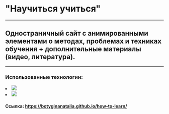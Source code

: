 # "Научиться учиться"
___
## Одностраничный сайт с анимированными элементами о методах, проблемах и техниках обучения + дополнительные материалы (видео, литература).
___
### Использованные технологии:
  
  <p align="left">
  <li><img src="https://img.shields.io/badge/html5-%23E34F26.svg?style=for-the-badge&logo=html5&logoColor=white" /></li>
  <li><img src="https://img.shields.io/badge/css3-%231572B6.svg?style=for-the-badge&logo=css3&logoColor=white" /></li>  
  </p>  

#### Ссылка: https://botyginanatalia.github.io/how-to-learn/
